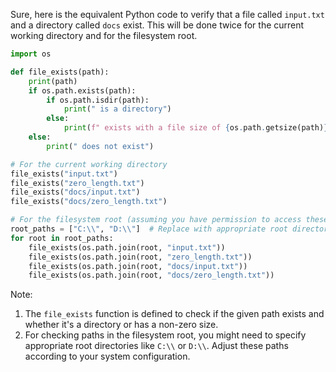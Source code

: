  Sure, here is the equivalent Python code to verify that a file called `input.txt` and a directory called `docs` exist. This will be done twice for the current working directory and for the filesystem root.

```python
import os

def file_exists(path):
    print(path)
    if os.path.exists(path):
        if os.path.isdir(path):
            print(" is a directory")
        else:
            print(f" exists with a file size of {os.path.getsize(path)} bytes.")
    else:
        print(" does not exist")

# For the current working directory
file_exists("input.txt")
file_exists("zero_length.txt")
file_exists("docs/input.txt")
file_exists("docs/zero_length.txt")

# For the filesystem root (assuming you have permission to access these paths)
root_paths = ["C:\\", "D:\\"]  # Replace with appropriate root directories if applicable
for root in root_paths:
    file_exists(os.path.join(root, "input.txt"))
    file_exists(os.path.join(root, "zero_length.txt"))
    file_exists(os.path.join(root, "docs/input.txt"))
    file_exists(os.path.join(root, "docs/zero_length.txt"))
```

Note: 
1. The `file_exists` function is defined to check if the given path exists and whether it's a directory or has a non-zero size.
2. For checking paths in the filesystem root, you might need to specify appropriate root directories like `C:\\` or `D:\\`. Adjust these paths according to your system configuration.

